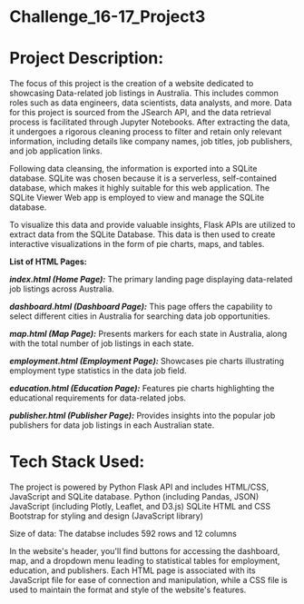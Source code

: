 # Challenge_16-17_Project3

# Project Description:

The focus of this project is the creation of a website dedicated to showcasing Data-related job listings in Australia. This includes common roles such as data engineers, data scientists, data analysts, and more. Data for this project is sourced from the JSearch API, and the data retrieval process is facilitated through Jupyter Notebooks. After extracting the data, it undergoes a rigorous cleaning process to filter and retain only relevant information, including details like company names, job titles, job publishers, and job application links.

Following data cleansing, the information is exported into a SQLite database. SQLite was chosen because it is a serverless, self-contained database, which makes it highly suitable for this web application. The SQLite Viewer Web app is employed to view and manage the SQLite database.

To visualize this data and provide valuable insights, Flask APIs are utilized to extract data from the SQLite Database. This data is then used to create interactive visualizations in the form of pie charts, maps, and tables.

**List of HTML Pages:**

***index.html (Home Page):*** The primary landing page displaying data-related job listings across Australia.

***dashboard.html (Dashboard Page):*** This page offers the capability to select different cities in Australia for searching data job opportunities.

***map.html (Map Page):*** Presents markers for each state in Australia, along with the total number of job listings in each state.

***employment.html (Employment Page):*** Showcases pie charts illustrating employment type statistics in the data job field.

***education.html (Education Page):*** Features pie charts highlighting the educational requirements for data-related jobs.

***publisher.html (Publisher Page):*** Provides insights into the popular job publishers for data job listings in each Australian state.

# Tech Stack Used:
The project is powered by Python Flask API and includes HTML/CSS, JavaScript and SQLite database.
Python (including Pandas, JSON)
JavaScript (including Plotly, Leaflet, and D3.js)
SQLite
HTML and CSS
Bootstrap for styling and design (JavaScript library)

Size of data: The databse includes 592 rows and 12 columns 


In the website's header, you'll find buttons for accessing the dashboard, map, and a dropdown menu leading to statistical tables for employment, education, and publishers. Each HTML page is associated with its JavaScript file for ease of connection and manipulation, while a CSS file is used to maintain the format and style of the website's features.
